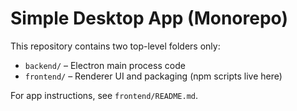 # Simple Desktop App (Monorepo)

This repository contains two top-level folders only:

- `backend/` – Electron main process code
- `frontend/` – Renderer UI and packaging (npm scripts live here)

For app instructions, see `frontend/README.md`.
